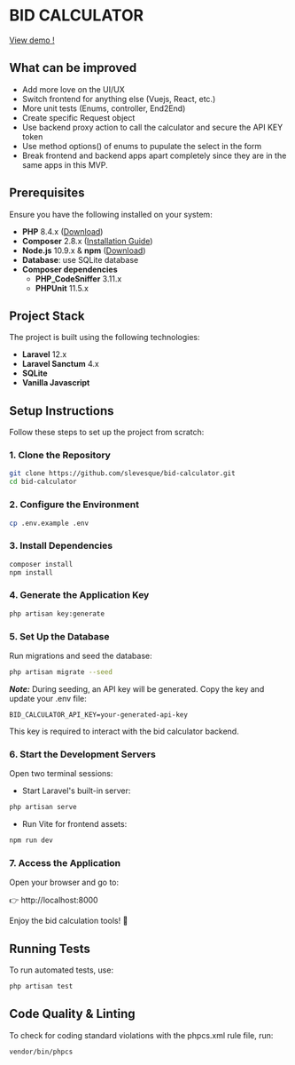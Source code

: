 # BID CALCULATOR

[View demo !](bid-calculator.m4v)

## What can be improved

* Add more love on the UI/UX
* Switch frontend for anything else (Vuejs, React, etc.)
* More unit tests (Enums, controller, End2End)
* Create specific Request object
* Use backend proxy action to call the calculator and secure the API KEY token
* Use method options() of enums to pupulate the select in the form
* Break frontend and backend apps apart completely since they are in the same apps in this MVP.

## Prerequisites

Ensure you have the following installed on your system:

- **PHP** 8.4.x ([Download](https://www.php.net/downloads))
- **Composer** 2.8.x ([Installation Guide](https://getcomposer.org/download/))
- **Node.js** 10.9.x & **npm** ([Download](https://nodejs.org/))
- **Database**: use SQLite database
- **Composer dependencies**
    - **PHP_CodeSniffer** 3.11.x
    - **PHPUnit** 11.5.x

## Project Stack

The project is built using the following technologies:

- **Laravel** 12.x
- **Laravel Sanctum** 4.x
- **SQLite**
- **Vanilla Javascript**

## Setup Instructions

Follow these steps to set up the project from scratch:

### 1. Clone the Repository

```sh
git clone https://github.com/slevesque/bid-calculator.git
cd bid-calculator
```

### 2. Configure the Environment

```sh
cp .env.example .env
```

### 3. Install Dependencies

```sh
composer install
npm install
```

### 4. Generate the Application Key

```sh
php artisan key:generate

```

### 5. Set Up the Database

Run migrations and seed the database:

```sh
php artisan migrate --seed
```

***Note:*** During seeding, an API key will be generated. Copy the key and update your .env file:

```env
BID_CALCULATOR_API_KEY=your-generated-api-key
```

This key is required to interact with the bid calculator backend.

### 6. Start the Development Servers

Open two terminal sessions:
* Start Laravel's built-in server:
```sh
php artisan serve
```
* Run Vite for frontend assets:
```sh
npm run dev
```

### 7. Access the Application

Open your browser and go to:

👉 http://localhost:8000

Enjoy the bid calculation tools! 🚀


## Running Tests

To run automated tests, use:

```sh
php artisan test
```


## Code Quality & Linting

To check for coding standard violations with the phpcs.xml rule file, run:

```sh
vendor/bin/phpcs
```


